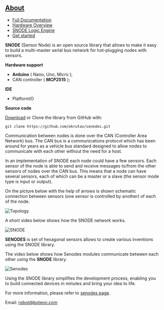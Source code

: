 

## [About](https://www.senodes.com/docs/sensor-node/introduction/about/ "About")

- [Full Documentation](https://www.senodes.com/docs/sensor-node/ "Full Documentation")
- [Hardware Overview](https://www.senodes.com/docs/sensor-node/introduction/hardware-overview/ "Hardware Overview")
- [SNODE Logic Engine](https://www.senodes.com/docs/sensor-node/introduction/snode-logic-engine/ "SNODE Logic Engine")
- [Get started](https://www.senodes.com/docs/sensor-node/introduction/get-started/ "Get started")

**SNODE** (Sensor Node)  is an open source library that allows to make it easy to build a multi-master serial bus network for hot-plugging nodes with sensors.

**Hardware support**

- **Arduino** ( Nano, Uno, Micro );
- CAN controller ( **MCP2515** );

**IDE**

- PlatformIO

**Source code**

[Download](senodes-master "Download") or Clone the library from GitHub with:

`git clone https://github.com/okrutax/senodes.git`

Communication between nodes is done over the CAN (Controller Area Network) bus. The CAN bus is a communications protocol which has been around for years as a vehicle bus standard designed to allow nodes to communicate with each other without the need for a host.

In an implementation of SNODE each node could have a few sensors. Each sensor of the node is able to send and receive messages to/from the other sensors of nodes over the CAN bus. This means that a node can have several sensors, each of which can be a master or a slave (the sensor mode type is input or output).

On the picture below with the help of arrows is shown schematic connection between sensors (one sensor is controlled by another) of each of the node.

![Topology](https://www.senodes.com/wp-content/uploads/2020/06/Get-Started-Figure-2.svg)

A short video below shows how the SNODE network works.

![SNODE](docs/4QovW0.gif)

**SENODES** is set of hexagonal sensors allows to create various inventions using the SNODE library.

The video below shows how Senodes modules communicate between each other using the **SNODE** library.

![Senodes](docs/P7oK5y.gif)

Using the SNODE library simplifies the development process, enabling you to build connected devices in minutes and bring your idea to life.

For more information, please refer to [senodes page](https://www.senodes.com/).

Email: robot@boteon.com